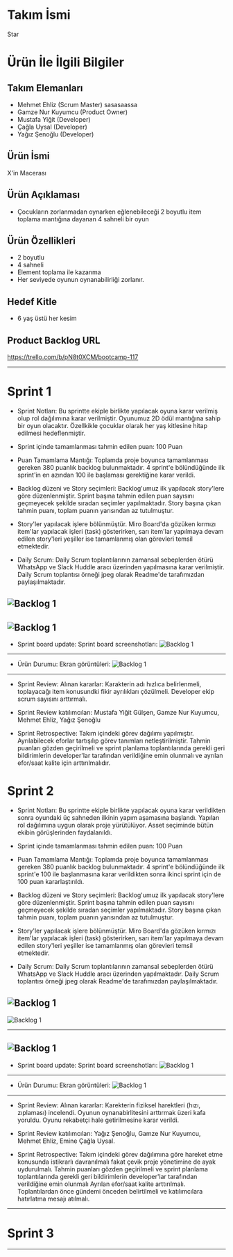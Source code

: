 # **Takım İsmi**

Star

# Ürün İle İlgili Bilgiler

## Takım Elemanları

- Mehmet Ehliz (Scrum Master) sasasaassa
- Gamze Nur Kuyumcu (Product Owner)
- Mustafa Yiğit (Developer)
- Çağla Uysal (Developer)
- Yağız Şenoğlu (Developer)

## Ürün İsmi

X'in Macerası

## Ürün Açıklaması

- Çocukların zorlanmadan oynarken eğlenebileceği 2 boyutlu item toplama mantığına dayanan 4 sahneli bir oyun

## Ürün Özellikleri

- 2 boyutlu
- 4 sahneli
- Element toplama ile kazanma
- Her seviyede oyunun oynanabilirliği zorlanır.


## Hedef Kitle

- 6 yaş üstü her kesim

## Product Backlog URL

https://trello.com/b/pN8t0XCM/bootcamp-117

---

# Sprint 1

- Sprint Notları: Bu sprintte ekiple birlikte yapılacak oyuna karar verilmiş olup rol dağılımına karar verilmiştir. Oyunumuz 2D ödül mantığına sahip bir oyun olacaktır. Özellkikle çocuklar olarak her yaş kitlesine hitap edilmesi hedeflenmiştir.

- Sprint içinde tamamlanması tahmin edilen puan: 100 Puan

- Puan Tamamlama Mantığı: Toplamda proje boyunca tamamlanması gereken 380 puanlık backlog bulunmaktadır. 4 sprint'e bölündüğünde ilk sprint'in en azından 100 ile başlaması gerektiğine karar verildi.

- Backlog düzeni ve Story seçimleri: Backlog'umuz ilk yapılacak story'lere göre düzenlenmiştir. Sprint başına tahmin edilen puan sayısını geçmeyecek şekilde sıradan seçimler yapılmaktadır. Story başına çıkan tahmin puanı, toplam puanın yarısından az tutulmuştur.

- Story'ler yapılacak işlere bölünmüştür. Miro Board'da gözüken kırmızı item'lar yapılacak işleri (task) gösterirken, sarı item'lar yapılmaya devam edilen story'leri  yeşiller ise tamamlanmış olan görevleri temsil etmektedir.

- Daily Scrum: Daily Scrum toplantılarının zamansal sebeplerden ötürü WhatsApp ve Slack Huddle aracı üzerinden yapılmasına karar verilmiştir. Daily Scrum toplantısı örneği jpeg olarak Readme'de tarafımızdan paylaşılmaktadır.

![Backlog 1](https://github.com/growingparticle/Group-117/blob/main/b-117.png)
---
![Backlog 1](https://github.com/growingparticle/Group-117/blob/main/b117.png)
---

- Sprint board update: Sprint board screenshotları:
![Backlog 1](https://github.com/growingparticle/Group-117/blob/main/Sprint%20board%20screenshotlar%C4%B1.png)
---
- Ürün Durumu: Ekran görüntüleri:
![Backlog 1](https://github.com/growingparticle/Group-117/blob/main/ekran%20g%C3%B6r%C3%BCnt%C3%BCs%C3%BC.png)
---

- Sprint Review: Alınan kararlar: Karakterin adı hızlıca belirlenmeli, toplayacağı item konusundki fikir ayrılıkları çözülmeli. Developer ekip scrum sayısını arttırmalı.

- Sprint Review katılımcıları: Mustafa Yiğit Gülşen, Gamze Nur Kuyumcu, Mehmet Ehliz, Yağız Şenoğlu
        
 - Sprint Retrospective:
Takım içindeki görev dağılımı yapılmıştır. Ayrılabilecek eforlar tartışılıp görev tanımları netleştirilmiştir.
Tahmin puanları gözden geçirilmeli ve sprint planlama toplantılarında gerekli geri bildirimlerin developer'lar tarafından verildiğine emin olunmalı ve
ayrılan efor/saat kalite için arttırılmalıdır.

        

    
# Sprint 2

- Sprint Notları: Bu sprintte ekiple birlikte yapılacak oyuna karar verildikten sonra oyundaki üç sahneden ilkinin yapım aşamasına başlandı. Yapılan rol dağılımına uygun olarak proje yürütülüyor. Asset seçiminde bütün ekibin görüşlerinden faydalanıldı. 

- Sprint içinde tamamlanması tahmin edilen puan: 100 Puan

- Puan Tamamlama Mantığı: Toplamda proje boyunca tamamlanması gereken 380 puanlık backlog bulunmaktadır. 4 sprint'e bölündüğünde ilk sprint'e 100 ile başlanmasına karar verildikten sonra ikinci sprint için de 100 puan kararlaştırıldı.

- Backlog düzeni ve Story seçimleri: Backlog'umuz ilk yapılacak story'lere göre düzenlenmiştir. Sprint başına tahmin edilen puan sayısını geçmeyecek şekilde sıradan seçimler yapılmaktadır. Story başına çıkan tahmin puanı, toplam puanın yarısından az tutulmuştur.

- Story'ler yapılacak işlere bölünmüştür. Miro Board'da gözüken kırmızı item'lar yapılacak işleri (task) gösterirken, sarı item'lar yapılmaya devam edilen story'leri  yeşiller ise tamamlanmış olan görevleri temsil etmektedir.

- Daily Scrum: Daily Scrum toplantılarının zamansal sebeplerden ötürü WhatsApp ve Slack Huddle aracı üzerinden yapılmaktadır. Daily Scrum toplantısı örneği jpeg olarak Readme'de tarafımızdan paylaşılmaktadır.

![Backlog 1](https://github.com/growingparticle/Group-117/blob/main/Wh%201.png)
---
![Backlog 1](https://github.com/growingparticle/Group-117/blob/main/Wh%202.png)

---
![Backlog 1](https://github.com/growingparticle/Group-117/blob/main/Sl%201.png)
---

- Sprint board update: Sprint board screenshotları:
![Backlog 1](https://github.com/growingparticle/Group-117/blob/main/tr%202.png)
---
- Ürün Durumu: Ekran görüntüleri:
![Backlog 1](https://github.com/growingparticle/Group-117/blob/main/ekran%20g%C3%B6r%C3%BCnt%C3%BCs%C3%BC.png)
---

- Sprint Review: Alınan kararlar: Karekterin fiziksel harektleri (hızı, zıplaması) incelendi. Oyunun oynanabirlitesini arttırmak üzeri kafa yoruldu. Oyunu rekabetçi hale getirilmesine karar verildi.

- Sprint  Review katılımcıları: Yağız Şenoğlu, Gamze Nur Kuyumcu, Mehmet Ehliz, Emine Çağla Uysal.
        
 - Sprint Retrospective:
Takım içindeki görev dağılımına göre hareket etme konusunda istikrarlı davranılmalı fakat çevik proje yönetimine de ayak uydurulmalı.
Tahmin puanları gözden geçirilmeli ve sprint planlama toplantılarında gerekli geri bildirimlerin developer'lar tarafından verildiğine emin olunmalı
Ayrılan efor/saat kalite arttırılmalı. Toplantılardan önce gündemi önceden belirtilmeli ve katılımcılara hatırlatma mesajı atılmalı.



---

# Sprint 3

---

